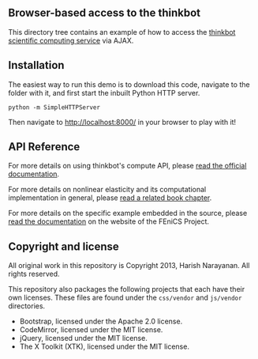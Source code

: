 ## Browser-based access to the thinkbot

This directory tree contains an example of how to access the [thinkbot
scientific computing service](https://thinkbot.net/) via AJAX.

## Installation

The easiest way to run this demo is to download this code, navigate to
the folder with it, and first start the inbuilt Python HTTP server.

    python -m SimpleHTTPServer

Then navigate to [http://localhost:8000/](http://localhost:8000/) in
your browser to play with it!

## API Reference

For more details on using thinkbot's compute API, please [read the
official documentation](https://thinkbot.net/docs/).

For more details on nonlinear elasticity and its computational
implementation in general, please [read a related book
chapter](http://harishnarayanan.org/files/papers/computational-framework-for-nonlinear-elasticity.pdf).

For more details on the specific example embedded in the source,
please [read the
documentation](http://fenicsproject.org/documentation/dolfin/1.2.0/python/demo/pde/hyperelasticity/python/documentation.html)
on the website of the FEniCS Project.

## Copyright and license

All original work in this repository is Copyright 2013, Harish
Narayanan. All rights reserved.

This repository also packages the following projects that each have their
own licenses. These files are found under the ``css/vendor`` and
``js/vendor`` directories.

* Bootstrap, licensed under the Apache 2.0 license.
* CodeMirror, licensed under the MIT license.
* jQuery, licensed under the MIT license.
* The X Toolkit (XTK), licensed under the MIT license.
